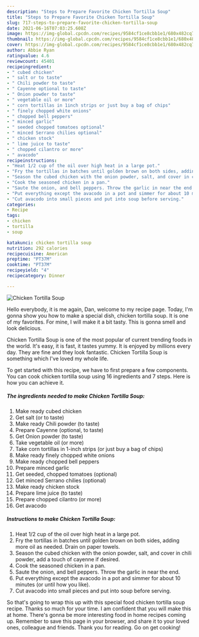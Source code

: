 ```yaml
---
description: "Steps to Prepare Favorite Chicken Tortilla Soup"
title: "Steps to Prepare Favorite Chicken Tortilla Soup"
slug: 717-steps-to-prepare-favorite-chicken-tortilla-soup
date: 2021-06-16T07:03:25.608Z
image: https://img-global.cpcdn.com/recipes/9584cf1ce8cbb1e1/680x482cq70/chicken-tortilla-soup-recipe-main-photo.jpg
thumbnail: https://img-global.cpcdn.com/recipes/9584cf1ce8cbb1e1/680x482cq70/chicken-tortilla-soup-recipe-main-photo.jpg
cover: https://img-global.cpcdn.com/recipes/9584cf1ce8cbb1e1/680x482cq70/chicken-tortilla-soup-recipe-main-photo.jpg
author: Abbie Ryan
ratingvalue: 4.6
reviewcount: 45401
recipeingredient:
- " cubed chicken"
- " salt or to taste"
- " Chili powder to taste"
- " Cayenne optional to taste"
- " Onion powder to taste"
- " vegetable oil or more"
- " corn tortillas in 1inch strips or just buy a bag of chips"
- " finely chopped white onions"
- " chopped bell peppers"
- " minced garlic"
- " seeded chopped tomatoes optional"
- " minced Serrano chilies optional"
- " chicken stock"
- " lime juice to taste"
- " chopped cilantro or more"
- " avacodo"
recipeinstructions:
- "Heat 1/2 cup of the oil over high heat in a large pot."
- "Fry the tortillas in batches until golden brown on both sides, adding more oil as needed. Drain on paper towels."
- "Season the cubed chicken with the onion powder, salt, and cover in chili powder, add a touch of cayenne if desired."
- "Cook the seasoned chicken in a pan."
- "Saute the onion, and bell peppers. Throw the garlic in near the end."
- "Put everything except the avacodo in a pot and simmer for about 10 minutes (or until how you like)."
- "Cut avacodo into small pieces and put into soup before serving."
categories:
- Recipe
tags:
- chicken
- tortilla
- soup

katakunci: chicken tortilla soup 
nutrition: 292 calories
recipecuisine: American
preptime: "PT37M"
cooktime: "PT37M"
recipeyield: "4"
recipecategory: Dinner

---
```



![Chicken Tortilla Soup](https://img-global.cpcdn.com/recipes/9584cf1ce8cbb1e1/680x482cq70/chicken-tortilla-soup-recipe-main-photo.jpg)

Hello everybody, it is me again, Dan, welcome to my recipe page. Today, I'm gonna show you how to make a special dish, chicken tortilla soup. It is one of my favorites. For mine, I will make it a bit tasty. This is gonna smell and look delicious.

Chicken Tortilla Soup is one of the most popular of current trending foods in the world. It's easy, it is fast, it tastes yummy. It is enjoyed by millions every day. They are fine and they look fantastic. Chicken Tortilla Soup is something which I've loved my whole life.




To get started with this recipe, we have to first prepare a few components. You can cook chicken tortilla soup using 16 ingredients and 7 steps. Here is how you can achieve it.

<!--inarticleads1-->

##### The ingredients needed to make Chicken Tortilla Soup:

1. Make ready  cubed chicken
1. Get  salt (or to taste)
1. Make ready  Chili powder (to taste)
1. Prepare  Cayenne (optional, to taste)
1. Get  Onion powder (to taste)
1. Take  vegetable oil (or more)
1. Take  corn tortillas in 1-inch strips (or just buy a bag of chips)
1. Make ready  finely chopped white onions
1. Make ready  chopped bell peppers
1. Prepare  minced garlic
1. Get  seeded, chopped tomatoes (optional)
1. Get  minced Serrano chilies (optional)
1. Make ready  chicken stock
1. Prepare  lime juice (to taste)
1. Prepare  chopped cilantro (or more)
1. Get  avacodo




<!--inarticleads2-->

##### Instructions to make Chicken Tortilla Soup:

1. Heat 1/2 cup of the oil over high heat in a large pot.
1. Fry the tortillas in batches until golden brown on both sides, adding more oil as needed. Drain on paper towels.
1. Season the cubed chicken with the onion powder, salt, and cover in chili powder, add a touch of cayenne if desired.
1. Cook the seasoned chicken in a pan.
1. Saute the onion, and bell peppers. Throw the garlic in near the end.
1. Put everything except the avacodo in a pot and simmer for about 10 minutes (or until how you like).
1. Cut avacodo into small pieces and put into soup before serving.




So that's going to wrap this up with this special food chicken tortilla soup recipe. Thanks so much for your time. I am confident that you will make this at home. There's gonna be more interesting food in home recipes coming up. Remember to save this page in your browser, and share it to your loved ones, colleague and friends. Thank you for reading. Go on get cooking!
